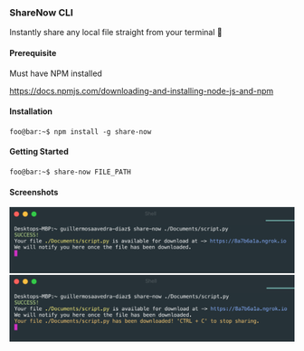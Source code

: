 ### ShareNow CLI

Instantly share any local file straight from your terminal 🚀

#### Prerequisite

Must have NPM installed

https://docs.npmjs.com/downloading-and-installing-node-js-and-npm

#### Installation

```console
foo@bar:~$ npm install -g share-now
```
#### Getting Started

```console
foo@bar:~$ share-now FILE_PATH
```

#### Screenshots
<img src="./assets/screenshot-1.png" width="700">
<img src="./assets/screenshot-2.png" width="700">
